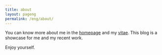 ```yaml
---
title: about
layout: pageng
permalink: /eng/about/
---
```


You can know more about me in the [homepage](http://liangchen1ce.github.io) and my [vitae](/eng/vitae). This blog is a showcase for me and my recent work.


Enjoy yourself.